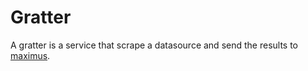 # Gratter

A gratter is a service that scrape a datasource and send the results to [maximus](../maximus/README.md).

